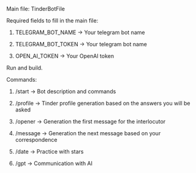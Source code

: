 Main file: TinderBotFile

Required fields to fill in the main file:

1. TELEGRAM_BOT_NAME -> Your telegram bot name
  
2. TELEGRAM_BOT_TOKEN -> Your telegram bot name
  
3. OPEN_AI_TOKEN -> Your OpenAI token


Run and build.


Commands:
  1. /start -> Bot description and commands

  2. /profile -> Tinder profile generation based on the answers you will be asked

  3. /opener -> Generation the first message for the interlocutor

  4. /message -> Generation the next message based on your correspondence

  5. /date -> Practice with stars

  6. /gpt -> Сommunication with AI
